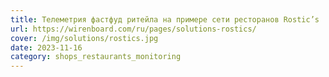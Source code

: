 ```yaml
---
title: Телеметрия фастфуд ритейла на примере сети ресторанов Rostic’s
url: https://wirenboard.com/ru/pages/solutions-rostics/
cover: /img/solutions/rostics.jpg
date: 2023-11-16
category: shops_restaurants_monitoring
---
```

